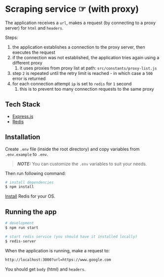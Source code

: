 # Scraping service ☞ (with proxy)

The application receives a `url`, makes a request (by connecting to a proxy server) for `html` and `headers`.

Steps:
1. the application establishes a connection to the proxy server, then executes the request
2. if the connection was not established, the application tries again using a different proxy
    1. it uses proxies from proxy list at path: `src/constants/proxy-list.js`
3. step `2` is repeated until the retry limit is reached - in which case a `500` error is returned
4. for each connection attempt `ip` is set to `redis` for `1` second
    1. this is to prevent too many connection requests to the same proxy

## Tech Stack

- [Express.js](https://expressjs.com/)
- [Redis](https://redis.io/)

## Installation

Create `.env` file (inside the root directory) and copy variables from `.env.example` to `.env`.

> **_NOTE:_** You can customize the `.env` variables to suit your needs.

Then run following command:

```bash
# install dependencies
$ npm install
```

[Install](https://redis.io/docs/getting-started/installation/) Redis for your OS.

## Running the app

```bash
# development
$ npm run start

# start redis service (you should have it installed locally)
$ redis-server
```

When the application is running, make a request to:
```bash
http://localhost:3000?url=https://www.google.com
```
You should get `body` (html) and `headers`.
